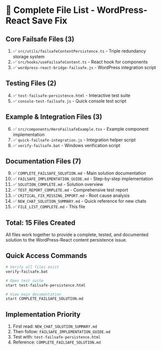 # 📁 Complete File List - WordPress-React Save Fix

## Core Failsafe Files (3)
1. ✅ `src/utils/failsafeContentPersistence.ts` - Triple redundancy storage system
2. ✅ `src/hooks/useFailsafeContent.ts` - React hook for components
3. ✅ `wordpress-react-bridge-failsafe.js` - WordPress integration script

## Testing Files (2)
4. ✅ `test-failsafe-persistence.html` - Interactive test suite
5. ✅ `console-test-failsafe.js` - Quick console test script

## Example & Integration Files (3)
6. ✅ `src/components/HeroFailsafeExample.tsx` - Example component implementation
7. ✅ `quick-failsafe-integration.js` - Integration helper script
8. ✅ `verify-failsafe.bat` - Windows verification script

## Documentation Files (7)
9. ✅ `COMPLETE_FAILSAFE_SOLUTION.md` - Main solution documentation
10. ✅ `FAILSAFE_IMPLEMENTATION_GUIDE.md` - Step-by-step implementation
11. ✅ `SOLUTION_COMPLETE.md` - Solution overview
12. ✅ `TEST_REPORT_COMPLETE.md` - Comprehensive test report
13. ✅ `CRITICAL_FIX_MISSING_IMPORT.md` - Root cause analysis
14. ✅ `NEW_CHAT_SOLUTION_SUMMARY.md` - Quick reference for new chats
15. ✅ `FILE_LIST_COMPLETE.md` - This file

## Total: 15 Files Created

All files work together to provide a complete, tested, and documented solution to the WordPress-React content persistence issue.

## Quick Access Commands

```bash
# Verify all files exist
verify-failsafe.bat

# Open test suite
start test-failsafe-persistence.html

# View main documentation
start COMPLETE_FAILSAFE_SOLUTION.md
```

## Implementation Priority
1. First read: `NEW_CHAT_SOLUTION_SUMMARY.md`
2. Then follow: `FAILSAFE_IMPLEMENTATION_GUIDE.md`
3. Test with: `test-failsafe-persistence.html`
4. Reference: `COMPLETE_FAILSAFE_SOLUTION.md`
